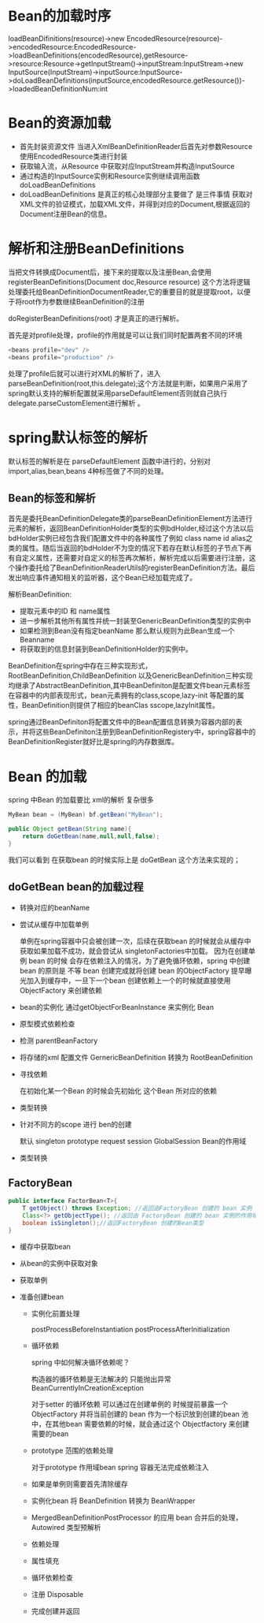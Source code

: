 # Bean的加载时序
loadBeanDifinitions(resource)->new EncodedResource(resource)->encodedResource:EncodedResource->loadBeanDefinitions(encodedResource),getResource->resource:Resource->getInputStream()->inputStream:InputStream->new InputSource(InputStream)->inputSource:InputSource->doLoadBeanDefinitions(inputSource,encodedResource.getResource())->loadedBeanDefinitionNum:int

# Bean的资源加载

- 首先封装资源文件 当进入XmlBeanDefinitionReader后首先对参数Resource使用EncodedResource类进行封装
- 获取输入流，从Resource 中获取对应InputStream并构造InputSource
- 通过构造的InputSource实例和Resource实例继续调用函数doLoadBeanDefinitions
- doLoadBeanDefinitions 是真正的核心处理部分主要做了 是三件事情
获取对XML文件的验证模式，加载XML文件，并得到对应的Document,根据返回的Document注册Bean的信息。

# 解析和注册BeanDefinitions
当把文件转换成Document后，接下来的提取以及注册Bean,会使用registerBeanDefinitions(Document doc,Resource resource) 这个方法将逻辑处理委托给BeanDefinitionDocumentReader,它的重要目的就是提取root，以便于将root作为参数继续BeanDefinition的注册

doRegisterBeanDefinitions(root) 才是真正的进行解析。

首先是对profile处理，profile的作用就是可以让我们同时配置两套不同的环境
```java
<beans profile="dev" />
<beans profile="production" />
```
处理了profile后就可以进行对XML的解析了，进入parseBeanDefinition(root,this.delegate);这个方法就是判断，如果用户采用了spring默认支持的解析配置就采用parseDefaultElement否则就自己执行delegate.parseCustomElement进行解析 。

# spring默认标签的解析

默认标签的解析是在 parseDefaultElement 函数中进行的，分别对 import,alias,bean,beans 4种标签做了不同的处理。

## Bean的标签和解析
首先是委托BeanDefinitionDelegate类的parseBeanDefinitionElement方法进行元素的解析，返回BeanDefinitionHolder类型的实例bdHolder,经过这个方法以后bdHolder实例已经包含我们配置文件中的各种属性了例如 class name id alias之类的属性。随后当返回的bdHolder不为空的情况下若存在默认标签的子节点下再有自定义属性，还需要对自定义的标签再次解析，解析完成以后需要进行注册，这个操作委托给了BeanDefinitionReaderUtils的registerBeanDefinition方法。最后发出响应事件通知相关的监听器，这个Bean已经加载完成了。

解析BeanDefinition:

- 提取元素中的ID 和 name属性
-  进一步解析其他所有属性并统一封装至GenericBeanDefinition类型的实例中
- 如果检测到Bean没有指定beanName 那么默认规则为此Bean生成一个Beanname
- 将获取到的信息封装到BeanDefinitionHolder的实例中。

BeanDefinition在spring中存在三种实现形式，RootBeanDefinition,ChildBeanDefinition 以及GenericBeanDefinition三种实现均继承了AbstractBeanDefinition,其中BeanDefiniton是配置文件bean元素标签在容器中的内部表现形式，bean元素拥有的class,scope,lazy-init 等配置的属性，BeanDefinition则提供了相应的beanClas sscope,lazyInit属性。

spring通过BeanDefiniton将配置文件中的Bean配置信息转换为容器内部的表示，并将这些BeanDefiniton注册到BeanDefinitionRegistery中，spring容器中的BeanDefinitionRegister就好比是spring的内存数据库。

# Bean 的加载
spring 中Bean 的加载要比 xml的解析 复杂很多
```java
MyBean bean = (MyBean) bf.getBean("MyBean");

public Object getBean(String name){
    return doGetBean(name,null,null,false);
}
```
我们可以看到 在获取bean 的时候实际上是 doGetBean 这个方法来实现的；

## doGetBean bean的加载过程
- 转换对应的beanName
- 尝试从缓存中加载单例

    单例在spring容器中只会被创建一次，后续在获取bean 的时候就会从缓存中获取如果加载不成功，就会尝试从 singletonFactories中加载。 因为在创建单例 bean 的时候 会存在依赖注入的情况，为了避免循环依赖，spring 中创建 bean 的原则是 不等 bean 创建完成就将创建 bean 的ObjectFactory 提早曝光加入到缓存中，一旦下一个bean 创建依赖上一个的时候就直接使用ObjectFactory 来创建依赖

- bean的实例化 通过getObjectForBeanInstance 来实例化 Bean
- 原型模式依赖检查
- 检测 parentBeanFactory 
- 将存储的xml 配置文件 GernericBeanDefinition 转换为 RootBeanDefinition
- 寻找依赖

    在初始化某一个Bean 的时候会先初始化 这个Bean 所对应的依赖
- 类型转换
- 针对不同方的scope 进行 ben的创建

    默认 singleton prototype request session GlobalSession Bean的作用域

- 类型转换

## FactoryBean

```java
public interface FactorBean<T>{
    T getObject() throws Exception; //返回由FactoryBean 创建的 bean 实例
    Class<?> getObjectType(); //返回由 FactoryBean 创建的 bean 实例的作用域是 singleton 还是 prototype;
    boolean isSingleton();//返回FactoryBean 创建的Bean类型
}
```
- 缓存中获取bean
- 从bean的实例中获取对象
- 获取单例
- 准备创建bean

    - 实例化前置处理

        postProcessBeforeInstantiation postProcessAfterInitialization
    - 循环依赖

        spring 中如何解决循环依赖呢？
        
        构造器的循环依赖是无法解决的 只能抛出异常 BeanCurrentlyInCreationException

        对于setter 的循环依赖 可以通过在创建单例的 时候提前暴露一个 ObjectFactory 并将当前创建的 bean 作为一个标识放到创建的bean 池中，在其他bean 需要依赖的时候，就会通过这个 Objectfactory 来创建需要的bean

    - prototype 范围的依赖处理

        对于prototype 作用域bean spring 容器无法完成依赖注入
    
    - 如果是单例则需要首先清除缓存
    - 实例化bean 将 BeanDefinition 转换为 BeanWrapper
    - MergedBeanDefinitionPostProcessor 的应用 bean 合并后的处理，Autowired 类型预解析
    - 依赖处理
    - 属性填充
    - 循环依赖检查
    - 注册 Disposable
    - 完成创建并返回
